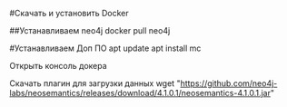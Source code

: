 #Скачать и установить Docker

##Устанавливаем neo4j
    docker pull neo4j


#Устанавливаем Доп ПО
    apt update
    apt install mc

Открыть консоль докера

Скачать плагин для загрузки данных
    wget "https://github.com/neo4j-labs/neosemantics/releases/download/4.1.0.1/neosemantics-4.1.0.1.jar"